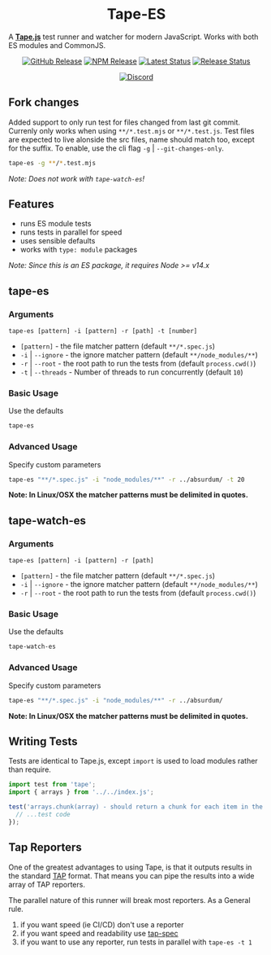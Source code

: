 <h1 align="center">Tape-ES</h1>

A **[Tape.js][]** test runner and watcher for modern JavaScript. Works with both ES modules and CommonJS.

<div align="center">
  <a href="https://github.com/vanillaes/tape-es/releases"><img src="https://badgen.net/github/tag/vanillaes/tape-es" alt="GitHub Release"></a>
  <a href="https://www.npmjs.com/package/tape-es"><img src="https://badgen.net/npm/v/tape-es" alt="NPM Release"></a>
  <a href="https://github.com/vanillaes/tape-es/actions"><img src="https://github.com/vanillaes/tape-es/workflows/Latest/badge.svg" alt="Latest Status"></a>
  <a href="https://github.com/vanillaes/tape-es/actions"><img src="https://github.com/vanillaes/tape-es/workflows/Release/badge.svg" alt="Release Status"></a>

  <a href="https://discord.gg/aSWYgtybzV"><img alt="Discord" src="https://img.shields.io/discord/723296249121603604?color=%23738ADB"></a>
</div>

## Fork changes

Added support to only run test for files changed from last git commit. 
Currenly only works when using `**/*.test.mjs` or `**/*.test.js`.
Test files are expected to live alonside the src files, name should match too, except for the suffix.
To enable, use the cli flag `-g` | `--git-changes-only`.
```sh
tape-es -g **/*.test.mjs
```
*Note: Does not work with `tape-watch-es`!*

## Features

- runs ES module tests
- runs tests in parallel for speed
- uses sensible defaults
- works with `type: module` packages

*Note: Since this is an ES package, it requires Node >= v14.x*

## tape-es

### Arguments

`tape-es [pattern] -i [pattern] -r [path] -t [number]`

- `[pattern]` - the file matcher pattern (default `**/*.spec.js`)
- `-i` | `--ignore` - the ignore matcher pattern (default `**/node_modules/**`)
- `-r` | `--root` - the root path to run the tests from (default `process.cwd()`)
- `-t` | `--threads` - Number of threads to run concurrently (default `10`)

### Basic Usage

Use the defaults

```sh
tape-es
```

### Advanced Usage

Specify custom parameters

```sh
tape-es "**/*.spec.js" -i "node_modules/**" -r ../absurdum/ -t 20
```

**Note: In Linux/OSX the matcher patterns must be delimited in quotes.**

## tape-watch-es

### Arguments

`tape-es [pattern] -i [pattern] -r [path]`

- `[pattern]` - the file matcher pattern (default `**/*.spec.js`)
- `-i` | `--ignore` - the ignore matcher pattern (default `**/node_modules/**`)
- `-r` | `--root` - the root path to run the tests from (default `process.cwd()`)

### Basic Usage

Use the defaults

```sh
tape-watch-es
```

### Advanced Usage

Specify custom parameters

```sh
tape-es "**/*.spec.js" -i "node_modules/**" -r ../absurdum/
```

**Note: In Linux/OSX the matcher patterns must be delimited in quotes.**

## Writing Tests

Tests are identical to Tape.js, except `import` is used to load modules rather than require.

```javascript
import test from 'tape';
import { arrays } from '../../index.js';

test('arrays.chunk(array) - should return a chunk for each item in the array', t => {
  // ...test code
});
```

## Tap Reporters

One of the greatest advantages to using Tape, is that it outputs results in the standard [TAP][] format. That means you can pipe the results into a wide array of TAP reporters.

The parallel nature of this runner will break most reporters. As a General rule.

1. if you want speed (ie CI/CD) don't use a reporter
2. if you want speed and readability use [tap-spec][]
3. if you want to use any reporter, run tests in parallel with `tape-es -t 1`

[Tape.js]: https://github.com/substack/tape
[TAP]: https://en.wikipedia.org/wiki/Test_Anything_Protocol
[tap-spec]: https://github.com/scottcorgan/tap-spec
